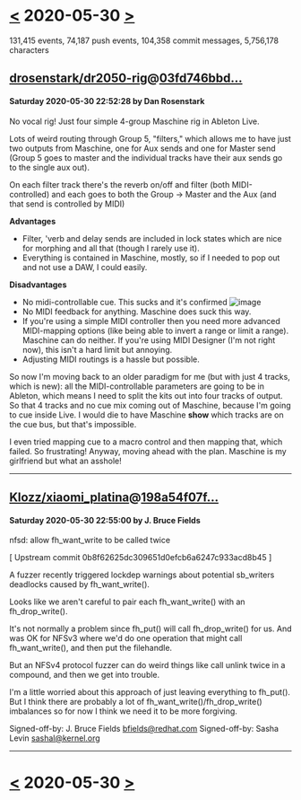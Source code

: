 # [<](2020-05-29.md) 2020-05-30 [>](2020-05-31.md)

131,415 events, 74,187 push events, 104,358 commit messages, 5,756,178 characters


## [drosenstark/dr2050-rig](https://github.com/drosenstark/dr2050-rig)@[03fd746bbd...](https://github.com/drosenstark/dr2050-rig/commit/03fd746bbde0641382fe9519cbe05ad09f14bb0a)
#### Saturday 2020-05-30 22:52:28 by Dan Rosenstark

No vocal rig! Just four simple 4-group Maschine rig in Ableton Live.

Lots of weird routing through Group 5, "filters," which allows me to have just two outputs from Maschine, one for Aux sends and one for Master send (Group 5 goes to master and the individual tracks have their aux sends go to the single aux out).

On each filter track there's the reverb on/off and filter (both MIDI-controlled) and each goes to both the Group -> Master and the Aux (and that send is controlled by MIDI)

**Advantages**

- Filter, 'verb and delay sends are included in lock states which are nice for morphing and all that (though I rarely use it).
- Everything is contained in Maschine, mostly, so if I needed to pop out and not use a DAW, I could easily.

**Disadvantages**

- No midi-controllable cue. This sucks and it's confirmed ![image](https://www.dropbox.com/s/887ia6jjz89ps04/Screenshot%202020-05-30%2018.41.04.png?dl=1)
- No MIDI feedback for anything. Maschine does suck this way.
- If you're using a simple MIDI controller then you need more advanced MIDI-mapping options (like being able to invert a range or limit a range). Maschine can do neither. If you're using MIDI Designer (I'm not right now), this isn't a hard limit but annoying.
- Adjusting MIDI routings is a hassle but possible.

So now I'm moving back to an older paradigm for me (but with just 4 tracks, which is new): all the MIDI-controllable parameters are going to be in Ableton, which means I need to split the kits out into four tracks of output. So that 4 tracks and no cue mix coming out of Maschine, because I'm going to cue inside Live. I would die to have Maschine **show** which tracks are on the cue bus, but that's impossible.

I even tried mapping cue to a macro control and then mapping that, which failed. So frustrating! Anyway, moving ahead with the plan. Maschine is my girlfriend but what an asshole!

---
## [Klozz/xiaomi_platina](https://github.com/Klozz/xiaomi_platina)@[198a54f07f...](https://github.com/Klozz/xiaomi_platina/commit/198a54f07f51d4f52503ae611e0b0c1e8e445cef)
#### Saturday 2020-05-30 22:55:00 by J. Bruce Fields

nfsd: allow fh_want_write to be called twice

[ Upstream commit 0b8f62625dc309651d0efcb6a6247c933acd8b45 ]

A fuzzer recently triggered lockdep warnings about potential sb_writers
deadlocks caused by fh_want_write().

Looks like we aren't careful to pair each fh_want_write() with an
fh_drop_write().

It's not normally a problem since fh_put() will call fh_drop_write() for
us.  And was OK for NFSv3 where we'd do one operation that might call
fh_want_write(), and then put the filehandle.

But an NFSv4 protocol fuzzer can do weird things like call unlink twice
in a compound, and then we get into trouble.

I'm a little worried about this approach of just leaving everything to
fh_put().  But I think there are probably a lot of
fh_want_write()/fh_drop_write() imbalances so for now I think we need it
to be more forgiving.

Signed-off-by: J. Bruce Fields <bfields@redhat.com>
Signed-off-by: Sasha Levin <sashal@kernel.org>

---

# [<](2020-05-29.md) 2020-05-30 [>](2020-05-31.md)

